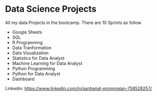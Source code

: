 # Data Science Projects

All my data Projects in the bootcamp. There are 10 Sprints as follow

- Google Sheets
- SQL
- R Programmng
- Data Tranformation
- Data Visualization
- Statistics for Data Analyst
- Machine Learning for Data Analyst
- Python Programming
- Python for Data Analyst
- Dashboard

Linkedin: https://www.linkedin.com/in/sanhanat-prommajan-758528257/
